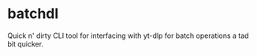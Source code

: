 # batchdl
Quick n' dirty CLI tool for interfacing with yt-dlp for batch operations a tad bit quicker.
